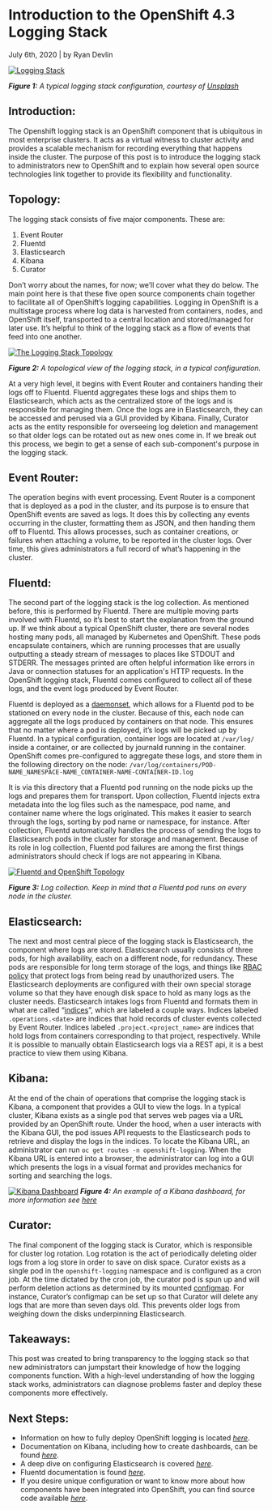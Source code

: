 # Introduction to the OpenShift 4.3 Logging Stack

July 6th, 2020 | by Ryan Devlin

[![Logging Stack](https://github.com/ryandevlin-redhat/LoggingBlog/blob/master/logging-unsplash.jpg "A typical logging stack.")](#)

*__Figure 1:__ A typical logging stack configuration, courtesy of [Unsplash](https://unsplash.com/photos/8tem2WpFPhM)*

## Introduction:
The Openshift logging stack is an OpenShift component that is ubiquitous in most enterprise clusters. It acts as a virtual witness to cluster activity and provides a scalable mechanism for recording everything that happens inside the cluster. The purpose of this post is to introduce the logging stack to administrators new to OpenShift and to explain how several open source technologies link together to provide its flexibility and functionality.

## Topology:
The logging stack consists of five major components. These are:
1. Event Router
2. Fluentd
3. Elasticsearch
4. Kibana
5. Curator

Don’t worry about the names, for now; we’ll cover what they do below. The main point here is that these five open source components chain together to facilitate all of OpenShift’s logging capabilities. Logging in OpenShift is a multistage process where log data is harvested from containers, nodes, and OpenShift itself, transported to a central location and stored/managed for later use. It’s helpful to think of the logging stack as a flow of events that feed into one another. 

[![The Logging Stack Topology](https://github.com/ryandevlin-redhat/LoggingBlog/blob/master/openshift-logging-topology.png "Topology of the OpenShift Logging Stack.")](#)

*__Figure 2:__ A topological view of the logging stack, in a typical configuration.*


At a very high level, it begins with Event Router and containers handing their logs off to Fluentd. Fluentd aggregates these logs and ships them to Elasticsearch, which acts as the centralized store of the logs and is responsible for managing them. Once the logs are in Elasticsearch, they can be accessed and perused via a GUI provided by Kibana. Finally, Curator acts as the entity responsible for overseeing log deletion and management so that older logs can be rotated out as new ones come in. If we break out this process, we begin to get a sense of each sub-component's purpose in the logging stack.

## Event Router:
The operation begins with event processing. Event Router is a component that is deployed as a pod in the cluster, and its purpose is to ensure that OpenShift events are saved as logs. It does this by collecting any events occurring in the cluster, formatting them as JSON, and then handing them off to Fluentd. This allows processes, such as container creations, or failures when attaching a volume, to be reported in the cluster logs. Over time, this gives administrators a full record of what’s happening in the cluster.



## Fluentd:
The second part of the logging stack is the log collection. As mentioned before, this is performed by Fluentd. There are multiple moving parts involved with Fluentd, so it’s best to start the explanation from the ground up. If we think about a typical OpenShift cluster, there are several nodes hosting many pods, all managed by Kubernetes and OpenShift. These pods encapsulate containers, which are running processes that are usually outputting a steady stream of messages to places like STDOUT and STDERR. The messages printed are often helpful information like errors in Java or connection statuses for an application's HTTP requests. In the OpenShift logging stack, Fluentd comes configured to collect all of these logs, and the event logs produced by Event Router.

Fluentd is deployed as a [daemonset](https://kubernetes.io/docs/concepts/workloads/controllers/daemonset/), which allows for a Fluentd pod to be stationed on every node in the cluster. Because of this, each node can aggregate all the logs produced by containers on that node. This ensures that no matter where a pod is deployed, it’s logs will be picked up by Fluentd. In a typical configuration, container logs are located at `/var/log/` inside a container, or are collected by journald running in the container. OpenShift comes pre-configured to aggregate these logs, and store them in the following directory on the node:
`/var/log/containers/POD-NAME_NAMESPACE-NAME_CONTAINER-NAME-CONTAINER-ID.log`

It is via this directory that a Fluentd pod running on the node picks up the logs and prepares them for transport. Upon collection, Fluentd injects extra metadata into the log files such as the namespace, pod name, and container name where the logs originated. This makes it easier to search through the logs, sorting by pod name or namespace, for instance. After collection, Fluentd automatically handles the process of sending the logs to Elasticsearch pods in the cluster for storage and management. Because of its role in log collection, Fluentd pod failures are among the first things administrators should check if logs are not appearing in Kibana.

[![Fluentd and OpenShift Topology](https://github.com/ryandevlin-redhat/LoggingBlog/blob/master/fluentd-topology.png "Topology of Fluentd within OpenShift.")](#)

*__Figure 3:__ Log collection. Keep in mind that a Fluentd pod runs on every node in the cluster.*

## Elasticsearch:
The next and most central piece of the logging stack is Elasticsearch, the component where logs are stored. Elasticsearch usually consists of three pods, for high availability, each on a different node, for redundancy. These pods are responsible for long term storage of the logs, and things like [RBAC policy](https://docs.openshift.com/container-platform/4.3/authentication/using-rbac.html) that protect logs from being read by unauthorized users. The Elasticsearch deployments are configured with their own special storage volume so that they have enough disk space to hold as many logs as the cluster needs. Elasticsearch intakes logs from Fluentd and formats them in what are called “[indices](https://www.elastic.co/guide/en/elasticsearch/reference/current/documents-indices.html)”, which are labeled a couple ways. Indices labeled `.operations.<date>` are indices that hold records of cluster events collected by Event Router. Indices labeled `.project.<project_name>` are indices that hold logs from containers corresponding to that project, respectively. While it is possible to manually obtain Elasticsearch logs via a REST api, it is a best practice to view them using Kibana.

## Kibana:
At the end of the chain of operations that comprise the logging stack is Kibana, a component that provides a GUI to view the logs. In a typical cluster, Kibana exists as a single pod that serves web pages via a URL provided by an OpenShift route. Under the hood, when a user interacts with the Kibana GUI, the pod issues API requests to the Elasticsearch pods to retrieve and display the logs in the indices. To locate the Kibana URL, an administrator can run `oc get routes -n openshift-logging`. When the Kibana URL is entered into a browser, the administrator can log into a GUI which presents the logs in a visual format and provides mechanics for sorting and searching the logs.

[![Kibana Dashboard](https://github.com/ryandevlin-redhat/LoggingBlog/blob/master/Dashboard_example.png "A typical Kibana Dashboard.")](#)
*__Figure 4:__ An example of a Kibana dashboard, for more information see [here](https://www.elastic.co/guide/en/kibana/current/dashboard.html)*


## Curator:
The final component of the logging stack is Curator, which is responsible for cluster log rotation. Log rotation is the act of periodically deleting older logs from a log store in order to save on disk space. Curator exists as a single pod in the `openshift-logging` namespace and is configured as a cron job. At the time dictated by the cron job, the curator pod is spun up and will perform deletion actions as determined by its mounted [configmap](https://docs.openshift.com/container-platform/4.3/logging/config/cluster-logging-curator.html#cluster-logging-curator-yaml_cluster-logging-curator). For instance, Curator’s configmap can be set up so that Curator will delete any logs that are more than seven days old. This prevents older logs from weighing down the disks underpinning Elasticsearch.

## Takeaways:
This post was created to bring transparency to the logging stack so that new administrators can jumpstart their knowledge of how the logging components function. With a high-level understanding of how the logging stack works, administrators can diagnose problems faster and deploy these components more effectively.

## Next Steps:

- Information on how to fully deploy OpenShift logging is located *[here](https://docs.openshift.com/container-platform/4.3/logging/cluster-logging.html)*.
- Documentation on Kibana, including how to create dashboards, can be found *[here](https://www.elastic.co/guide/en/kibana/current/index.html)*.
- A deep dive on configuring Elasticsearch is covered *[here](https://www.elastic.co/guide/en/elasticsearch/reference/current/index.html)*.
- Fluentd documentation is found *[here](https://docs.fluentd.org/)*.
- If you desire unique configuration or want to know more about how components have been integrated into OpenShift, you can find source code available *[here](https://github.com/openshift/origin-aggregated-logging)*.
